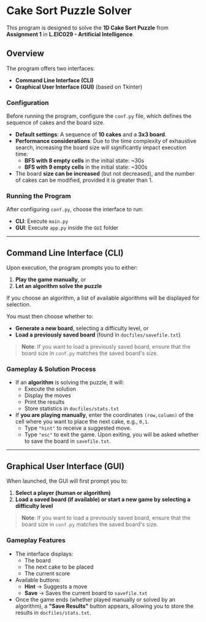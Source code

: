# Cake Sort Puzzle Solver

This program is designed to solve the **1D Cake Sort Puzzle** from **Assignment 1** in **L.EIC029 - Artificial Intelligence**.

## Overview
The program offers two interfaces:
- **Command Line Interface (CLI)**
- **Graphical User Interface (GUI)** (based on Tkinter)

### Configuration
Before running the program, configure the `conf.py` file, which defines the sequence of cakes and the board size.

- **Default settings**: A sequence of **10 cakes** and a **3x3 board**.
- **Performance considerations**: Due to the time complexity of exhaustive search, increasing the board size will significantly impact execution time:
  - **BFS with 8 empty cells** in the initial state: ~30s
  - **BFS with 9 empty cells** in the initial state: ~300s
- The board **size can be increased** (but not decreased), and the number of cakes can be modified, provided it is greater than 1.

### Running the Program
After configuring `conf.py`, choose the interface to run:
- **CLI**: Execute `main.py`
- **GUI**: Execute `app.py` inside the `GUI` folder


---

## Command Line Interface (CLI)
Upon execution, the program prompts you to either:
1. **Play the game manually**, or
2. **Let an algorithm solve the puzzle**

If you choose an algorithm, a list of available algorithms will be displayed for selection.

You must then choose whether to:
- **Generate a new board**, selecting a difficulty level, or
- **Load a previously saved board** (found in `docfiles/savefile.txt`)
> **Note**: If you want to load a previously saved board, ensure that the board size in `conf.py` matches the saved board's size.

### Gameplay & Solution Process
- If an **algorithm** is solving the puzzle, it will:
  - Execute the solution
  - Display the moves
  - Print the results
  - Store statistics in `docfiles/stats.txt`
- If **you are playing manually**, enter the coordinates `(row,column)` of the cell where you want to place the next cake, e.g., `0,1`.
  - Type `"hint"` to receive a suggested move.
  - Type `"esc"` to exit the game. Upon exiting, you will be asked whether to save the board in `savefile.txt`.

---

## Graphical User Interface (GUI)
When launched, the GUI will first prompt you to:
1. **Select a player (human or algorithm)**
2. **Load a saved board (if available) or start a new game by selecting a difficulty level**
> **Note**: If you want to load a previously saved board, ensure that the board size in `conf.py` matches the saved board's size.

### Gameplay Features
- The interface displays:
  - The board
  - The next cake to be placed
  - The current score
- Available buttons:
  - **Hint** → Suggests a move
  - **Save** → Saves the current board to `savefile.txt`
- Once the game ends (whether played manually or solved by an algorithm), a **"Save Results"** button appears, allowing you to store the results in `docfiles/stats.txt`.
